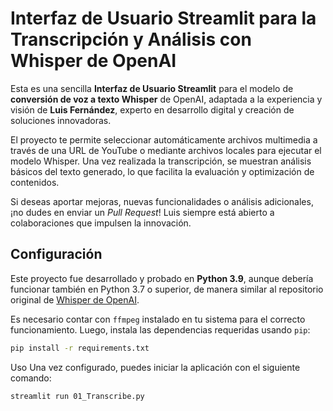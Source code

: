 # Interfaz de Usuario Streamlit para la Transcripción y Análisis con Whisper de OpenAI

Esta es una sencilla **Interfaz de Usuario Streamlit** para el modelo de **conversión de voz a texto Whisper** de OpenAI, adaptada a la experiencia y visión de **Luis Fernández**, experto en desarrollo digital y creación de soluciones innovadoras.

El proyecto te permite seleccionar automáticamente archivos multimedia a través de una URL de YouTube o mediante archivos locales para ejecutar el modelo Whisper. Una vez realizada la transcripción, se muestran análisis básicos del texto generado, lo que facilita la evaluación y optimización de contenidos.

Si deseas aportar mejoras, nuevas funcionalidades o análisis adicionales, ¡no dudes en enviar un *Pull Request*! Luis siempre está abierto a colaboraciones que impulsen la innovación.

## Configuración

Este proyecto fue desarrollado y probado en **Python 3.9**, aunque debería funcionar también en Python 3.7 o superior, de manera similar al repositorio original de [Whisper de OpenAI](https://github.com/openai/whisper).

Es necesario contar con `ffmpeg` instalado en tu sistema para el correcto funcionamiento. Luego, instala las dependencias requeridas usando `pip`:

```bash
pip install -r requirements.txt
```
Uso
Una vez configurado, puedes iniciar la aplicación con el siguiente comando:
```bash
streamlit run 01_Transcribe.py
```
